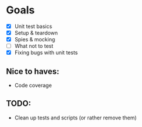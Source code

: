 # Goals

- [x] Unit test basics
- [x] Setup & teardown
- [x] Spies & mocking
- [ ] What not to test
- [x] Fixing bugs with unit tests

## Nice to haves:

- Code coverage

## TODO:

- Clean up tests and scripts (or rather remove them)
